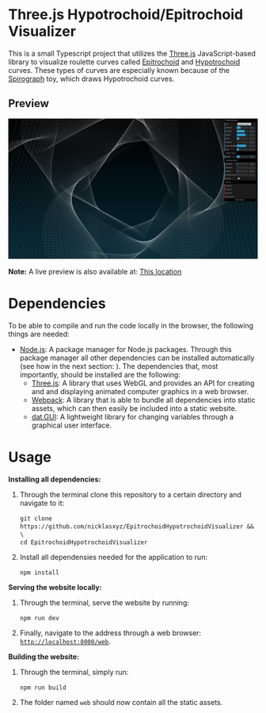 # Three.js Hypotrochoid/Epitrochoid Visualizer 

This is a small Typescript project that utilizes the [Three.js](https://threejs.org/) JavaScript-based library to visualize roulette curves called [Epitrochoid](https://en.wikipedia.org/wiki/Epitrochoid) and [Hypotrochoid](https://en.wikipedia.org/wiki/Hypotrochoid) curves. These types of curves are especially known because of the [Spirograph](https://en.wikipedia.org/wiki/Spirograph) toy, which draws Hypotrochoid curves.

## Preview

![](preview/preview.png)

**Note:** A live preview is also available at: [This location](https://nicklas.xyz/lab/hypotrochoidepitrochoidvisualizer/)

# Dependencies

To be able to compile and run the code locally in the browser, the following things are needed:

- [Node.js](https://nodejs.org/en/): A package manager for Node.js packages. Through this package manager all other dependencies can be installed automatically (see how in the next section: [](#usage)). The dependencies that, most importantly, should be installed are the following: 
  - [Three.js](https://threejs.org/): A library that uses WebGL and provides an API for creating and and displaying animated computer graphics in a web browser.
  - [Webpack](https://webpack.js.org/): A library that is able to bundle all dependencies into static assets, which can then easily be included into a static website.
  - [dat.GUI](https://github.com/dataarts/dat.gui): A lightweight library for changing variables through a graphical user interface.

# Usage

**Installing all dependencies:**

1. Through the terminal clone this repository to a certain directory and navigate to it:
   ```
   git clone https://github.com/nicklasxyz/EpitrochoidHypotrochoidVisualizer && \
   cd EpitrochoidHypotrochoidVisualizer 
   ```
2. Install all dependensies needed for the application to run:
   ```
   npm install
   ```

**Serving the website locally:**

1. Through the terminal, serve the website by running:
   ```
   npm run dev
   ```
2. Finally, navigate to the address through a web browser: [`http://localhost:8000/web`](http://localhost:8000/web).


**Building the website:**

1. Through the terminal, simply run:
   ```
   npm run build
   ```
2. The folder named `web` should now contain all the static assets.